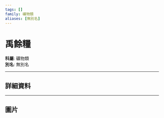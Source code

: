 ```yaml
---
tags: []
family: 礦物類
aliases: [無別名]
---
```


# 禹餘糧

**科屬**: 礦物類  
**別名**: 無別名  

---

## 詳細資料


---

## 圖片
